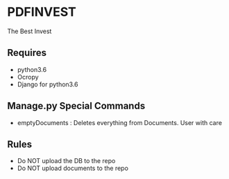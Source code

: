 # PDFINVEST
The Best Invest

## Requires
* python3.6
* Ocropy
* Django for python3.6

## Manage.py Special Commands
* emptyDocuments : Deletes everything from Documents. User with care

## Rules
* Do NOT upload the DB to the repo
* Do NOT upload documents to the repo

